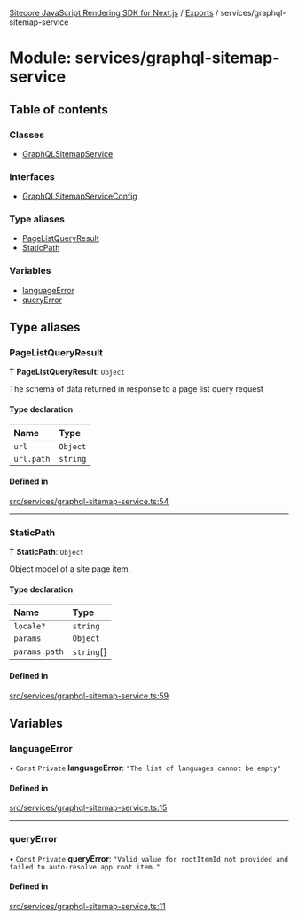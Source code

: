 [Sitecore JavaScript Rendering SDK for Next.js](../README.md) / [Exports](../modules.md) / services/graphql-sitemap-service

# Module: services/graphql-sitemap-service

## Table of contents

### Classes

- [GraphQLSitemapService](../classes/services_graphql_sitemap_service.GraphQLSitemapService.md)

### Interfaces

- [GraphQLSitemapServiceConfig](../interfaces/services_graphql_sitemap_service.GraphQLSitemapServiceConfig.md)

### Type aliases

- [PageListQueryResult](services_graphql_sitemap_service.md#pagelistqueryresult)
- [StaticPath](services_graphql_sitemap_service.md#staticpath)

### Variables

- [languageError](services_graphql_sitemap_service.md#languageerror)
- [queryError](services_graphql_sitemap_service.md#queryerror)

## Type aliases

### PageListQueryResult

Ƭ **PageListQueryResult**: `Object`

The schema of data returned in response to a page list query request

#### Type declaration

| Name | Type |
| :------ | :------ |
| `url` | `Object` |
| `url.path` | `string` |

#### Defined in

[src/services/graphql-sitemap-service.ts:54](https://github.com/Sitecore/jss/blob/e49fd4cc/packages/sitecore-jss-nextjs/src/services/graphql-sitemap-service.ts#L54)

___

### StaticPath

Ƭ **StaticPath**: `Object`

Object model of a site page item.

#### Type declaration

| Name | Type |
| :------ | :------ |
| `locale?` | `string` |
| `params` | `Object` |
| `params.path` | `string`[] |

#### Defined in

[src/services/graphql-sitemap-service.ts:59](https://github.com/Sitecore/jss/blob/e49fd4cc/packages/sitecore-jss-nextjs/src/services/graphql-sitemap-service.ts#L59)

## Variables

### languageError

• `Const` `Private` **languageError**: ``"The list of languages cannot be empty"``

#### Defined in

[src/services/graphql-sitemap-service.ts:15](https://github.com/Sitecore/jss/blob/e49fd4cc/packages/sitecore-jss-nextjs/src/services/graphql-sitemap-service.ts#L15)

___

### queryError

• `Const` `Private` **queryError**: ``"Valid value for rootItemId not provided and failed to auto-resolve app root item."``

#### Defined in

[src/services/graphql-sitemap-service.ts:11](https://github.com/Sitecore/jss/blob/e49fd4cc/packages/sitecore-jss-nextjs/src/services/graphql-sitemap-service.ts#L11)
